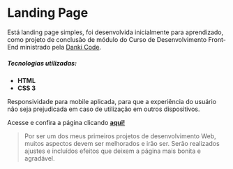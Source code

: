 # Landing Page

Está landing page simples, foi desenvolvida inicialmente para aprendizado, como projeto de conclusão de módulo do Curso de Desenvolvimento Front-End ministrado pela [Danki Code](https://cursos.dankicode.com "Danki Code").

##### Tecnologias utilizadas:
- **HTML**
- **CSS 3**

Responsividade para mobile aplicada, para que a experiência do usuário não seja prejudicada em caso de utilização em outros dispositivos.

Acesse e confira a página clicando [**aqui!**](https://mprado18.github.io/landing_page/ "aqui!")

> Por ser um dos meus primeiros projetos de desenvolvimento Web, muitos aspectos devem ser melhorados e irão ser. Serão realizados ajustes e incluídos efeitos que deixem a página mais bonita e agradável.
